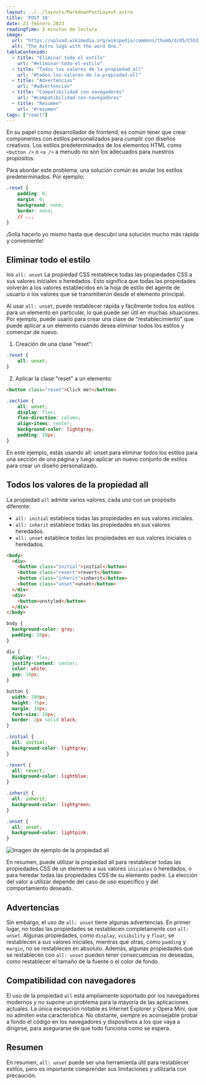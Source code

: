 ```yaml
---
layout: ../../layouts/MarkdownPostLayout.astro
title: 'POST 10'
date: 23 febrero 2023
readingTime: 3 minutos de lectura
image:
  url: "https://upload.wikimedia.org/wikipedia/commons/thumb/d/d5/CSS3_logo_and_wordmark.svg/1200px-CSS3_logo_and_wordmark.svg.png"
  alt: "The Astro logo with the word One."
tablaContenido:
  - title: "Eliminar todo el estilo"
    url: "#eliminar-todo-el-estilo"
  - title: "Todos los valores de la propiedad all"
    url: "#todos-los-valores-de-la-propiedad-all"
  - title: "Advertencias"
    url: "#advertencias"
  - title: "Compatibilidad con navegadores"
    url: "#compatibilidad-con-navegadores"
  - title: "Resumen"
    url: "#resumen"
tags: ["react"]
---
```


En su papel como desarrollador de frontend, es común tener que crear componentes con estilos personalizados para cumplir con diseños creativos. Los estilos predeterminados de los elementos HTML como `<button />` o `<a />` a menudo no son los adecuados para nuestros propósitos.

Para abordar este problema, una solución común es anular los estilos predeterminados. Por ejemplo:

```css
.reset {
    padding: 0;
    margin: 0;
    background: none;
    border: none;
    // ...
}
```

¡Solía hacerlo yo mismo hasta que descubrí una solución mucho más rápida y conveniente!

## Eliminar todo el estilo

los `all: unset` La propiedad CSS restablece todas las propiedades CSS a sus valores iniciales o heredados. Esto significa que todas las propiedades volverán a los valores establecidos en la hoja de estilo del agente de usuario o los valores que se transmitieron desde el elemento principal.

Al usar `all: unset`, puede restablecer rápida y fácilmente todos los estilos para un elemento en particular, lo que puede ser útil en muchas situaciones. Por ejemplo, puede usarlo para crear una clase de "restablecimiento" que puede aplicar a un elemento cuando desea eliminar todos los estilos y comenzar de nuevo.

1. Creación de una clase "reset":

```css
.reset {
    all: unset;
}
```

2. Aplicar la clase "reset" a un elemento:

```html
<button class="reset">Click me!</button>
```

```css
.section {
    all: unset;
    display: flex;
    flex-direction: column;
    align-items: center;
    background-color: lightgray;
    padding: 20px;
}
```

En este ejemplo, estás usando all: unset para eliminar todos los estilos para una sección de una página y luego aplicar un nuevo conjunto de estilos para crear un diseño personalizado.

## Todos los valores de la propiedad all

La propiedad `all` admite varios valores, cada uno con un propósito diferente:

- `all: initial` establece todas las propiedades en sus valores iniciales.
- `all: inherit` establece todas las propiedades en sus valores heredados.
- `all: unset` establece todas las propiedades en sus valores iniciales o heredados.

```html
<body>
  <div>
    <button class="initial">initial</button>
    <button class="revert">revert</button>
    <button class="inherit">inherit</button>
    <button class="unset">unset</button>
  </div>
  <div>
    <button>unstyled</button>
  </div>
</body>
```

```css
body {
  background-color: gray;
  padding: 20px;
}

div {
  display: flex;
  justify-content: center;
  color: white;
  gap: 10px;
}

button {
  width: 200px;
  height: 75px;
  margin: 10px;
  font-size: 18px;
  border: 2px solid black;
}

.initial {
  all: initial;
  background-color: lightgray;
}

.revert {
  all: revert;
  background-color: lightblue;
}

.inherit {
  all: inherit;
  background-color: lightgreen;
}

.unset {
  all: unset;
  background-color: lightpink;
}
```

![Imagen de ejemplo de la propiedad all](https://i.ibb.co/Kjp1SMV/post1.png)

En resumen, puede utilizar la propiedad all para restablecer todas las propiedades CSS de un elemento a sus valores `iniciales` o heredados, o para heredar todas las propiedades CSS de su elemento padre. La elección del valor a utilizar depende del caso de uso específico y del comportamiento deseado.

## Advertencias
Sin embargo, el uso de `all: unset` tiene algunas advertencias. En primer lugar, no todas las propiedades se restablecen completamente con `all: unset`. Algunas propiedades, como `display`, `visibility` y `float`, se restablecen a sus valores iniciales, mientras que otras, como `padding` y `margin`, no se restablecen en absoluto. Además, algunas propiedades que se restablecen con `all: unset` pueden tener consecuencias no deseadas, como restablecer el tamaño de la fuente o el color de fondo.

## Compatibilidad con navegadores
El uso de la propiedad `all` está ampliamente soportado por los navegadores modernos y no supone un problema para la mayoría de las aplicaciones actuales. La única excepción notable es Internet Explorer y Opera Mini, que no admiten esta característica. No obstante, siempre es aconsejable probar a fondo el código en los navegadores y dispositivos a los que vaya a dirigirse, para asegurarse de que todo funciona como se espera.

## Resumen
En resumen, `all: unset` puede ser una herramienta útil para restablecer estilos, pero es importante comprender sus limitaciones y utilizarla con precaución.